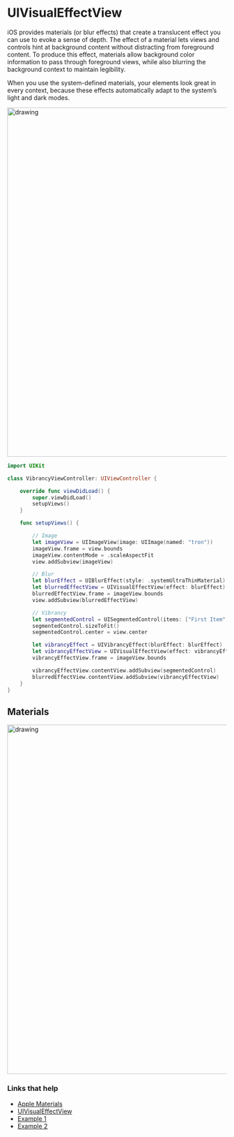 # UIVisualEffectView

iOS provides materials (or blur effects) that create a translucent effect you can use to evoke a sense of depth. The effect of a material lets views and controls hint at background content without distracting from foreground content. To produce this effect, materials allow background color information to pass through foreground views, while also blurring the background context to maintain legibility.

When you use the system-defined materials, your elements look great in every context, because these effects automatically adapt to the system’s light and dark modes.

<img src="https://github.com/jrasmusson/ios-starter-kit/blob/master/basics/UIVisualEffectView/images/example.png" alt="drawing" width="800"/>


```swift
import UIKit

class VibrancyViewController: UIViewController {

    override func viewDidLoad() {
        super.viewDidLoad()
        setupViews()
    }

    func setupViews() {

        // Image
        let imageView = UIImageView(image: UIImage(named: "tron"))
        imageView.frame = view.bounds
        imageView.contentMode = .scaleAspectFit
        view.addSubview(imageView)

        // Blur
        let blurEffect = UIBlurEffect(style: .systemUltraThinMaterial)
        let blurredEffectView = UIVisualEffectView(effect: blurEffect)
        blurredEffectView.frame = imageView.bounds
        view.addSubview(blurredEffectView)

        // Vibrancy
        let segmentedControl = UISegmentedControl(items: ["First Item", "Second Item"])
        segmentedControl.sizeToFit()
        segmentedControl.center = view.center

        let vibrancyEffect = UIVibrancyEffect(blurEffect: blurEffect)
        let vibrancyEffectView = UIVisualEffectView(effect: vibrancyEffect)
        vibrancyEffectView.frame = imageView.bounds

        vibrancyEffectView.contentView.addSubview(segmentedControl)
        blurredEffectView.contentView.addSubview(vibrancyEffectView)
    }
}
```

## Materials

<img src="https://github.com/jrasmusson/ios-starter-kit/blob/master/basics/UIVisualEffectView/images/materials.png" alt="drawing" width="800"/>

### Links that help

- [Apple Materials](https://developer.apple.com/design/human-interface-guidelines/ios/visual-design/materials/)
- [UIVisualEffectView](https://developer.apple.com/documentation/uikit/uivisualeffectview)
- [Example 1](https://www.raywenderlich.com/167-uivisualeffectview-tutorial-getting-started)
- [Example 2](https://www.hackingwithswift.com/example-code/uikit/how-to-add-blur-and-vibrancy-using-uivisualeffectview)
